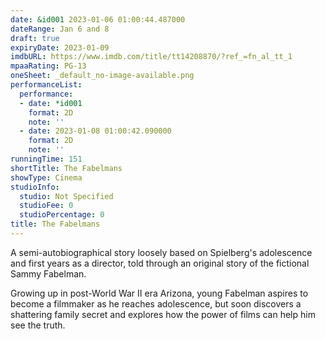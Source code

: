 ```yaml
---
date: &id001 2023-01-06 01:00:44.487000
dateRange: Jan 6 and 8
draft: true
expiryDate: 2023-01-09
imdbURL: https://www.imdb.com/title/tt14208870/?ref_=fn_al_tt_1
mpaaRating: PG-13
oneSheet: _default_no-image-available.png
performanceList:
  performance:
  - date: *id001
    format: 2D
    note: ''
  - date: 2023-01-08 01:00:42.090000
    format: 2D
    note: ''
runningTime: 151
shortTitle: The Fabelmans
showType: Cinema
studioInfo:
  studio: Not Specified
  studioFee: 0
  studioPercentage: 0
title: The Fabelmans
---
```


A semi-autobiographical story loosely based on Spielberg's adolescence and first years as a director, told through an original story of the fictional Sammy Fabelman. 

Growing up in post-World War II era Arizona, young Fabelman aspires to become a filmmaker as he reaches adolescence, but soon discovers a shattering family secret and explores how the power of films can help him see the truth.